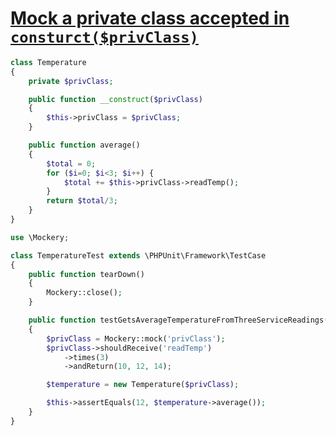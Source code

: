 # [Mock a private class accepted in `consturct($privClass)`](https://docs.mockery.io/en/latest/getting_started/simple_example.html)

```php
class Temperature
{
    private $privClass;

    public function __construct($privClass)
    {
        $this->privClass = $privClass;
    }

    public function average()
    {
        $total = 0;
        for ($i=0; $i<3; $i++) {
            $total += $this->privClass->readTemp();
        }
        return $total/3;
    }
}
```

```php
use \Mockery;

class TemperatureTest extends \PHPUnit\Framework\TestCase
{
    public function tearDown()
    {
        Mockery::close();
    }

    public function testGetsAverageTemperatureFromThreeServiceReadings()
    {
        $privClass = Mockery::mock('privClass');
        $privClass->shouldReceive('readTemp')
            ->times(3)
            ->andReturn(10, 12, 14);

        $temperature = new Temperature($privClass);

        $this->assertEquals(12, $temperature->average());
    }
}
```
